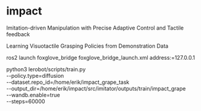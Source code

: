 # impact

Imitation-driven Manipulation with Precise Adaptive Control and Tactile feedback


Learning Visuotactile Grasping Policies from Demonstration Data

ros2 launch foxglove_bridge foxglove_bridge_launch.xml address:=127.0.0.1


python3 lerobot/scripts/train.py \
    --policy.type=diffusion \
    --dataset.repo_id=/home/erik/impact_grape_task \
    --output_dir=/home/erik/impact/src/imitator/outputs/train/impact_grape \
    --wandb.enable=true \
    --steps=60000
